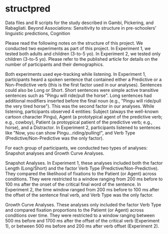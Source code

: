 # structpred
Data files and R scripts for the study described in Gambi, Pickering, and Rabagliati. Beyond Associations: Sensitivity to structure in pre-schoolers' linguistic predictions, Cognition

Please read the following notes on the structure of this project. We conducted two experiments as part of this project. 
In Experiment 1, we tested both adults and children (3-to-5 yo). In Experiment 2, we tested only children (3-to-5 yo). Please refer to the published article for details on the number of participants and their demographics. 

Both experiments used eye-tracking while listening. In Experiment 1, participants heard a spoken sentence that contained either a Predictive or a Non-Predictive verb (this is the first factor used in our analyses). Sentences could also be Long or Short. Short sentences were simple active transitive sentences such as "Pingu will ride/pull the horse". Long sentences had additional modifiers inserted before the final noun (e.g., "Pingu will ride/pull the very tired horse"). This was the second factor in our analyses. While listening, participants observed 4 entities: Subject (always the well-known cartoon character Pingu), Agent (a prototypical agent of the predictive verb; e.g., cowboy), Patient (a protoypical patient of the predictive verb; e.g., horse), and a Distractor. 
In Experiment 2, participants listened to sentences like "Now, you can show Pingu...riding/pulling!", and Verb Type (Predictive/Non-Predictive was the only factor).

For each group of participants, we conducted two types of analyses: Snapshot analyses and Growth Curve Analyses.

Snapshot Analyses.
In Experiment 1, these analyses included both the factor Length (Long/Short) and the factor Verb Type (Predictive/Non-Predictive). They compared the likelihood of fixations to the Patient (or Agent) across conditions. They were restricted to a window ranging from 200 ms before to 100 ms after the onset of the critical final word of the sentence. In Experiment 2, the time window ranged from 200 ms before to 100 ms after the offset of the sentence final verb, and Verb Type was the only factor.

Growth Curve Analyses.
These analyses only included the factor Verb Type and compared fixation proportions to the Patiemt (or Agent) across conditions over time. They were restricted to a window ranging between 500 ms before and 1700 ms after the offset of the critical verb (Experiment 1), or between 500 ms before and 200 ms after verb offset (Experiment 2).

